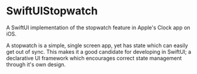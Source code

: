 # SwiftUIStopwatch
A SwiftUI implementation of the stopwatch feature in Apple's Clock app on iOS.

A stopwatch is a simple, single screen app, yet has state which can easily get out of sync. This makes it a good candidate for developing in SwiftUI; a declarative UI framework which encourages correct state management through it's own design.  
